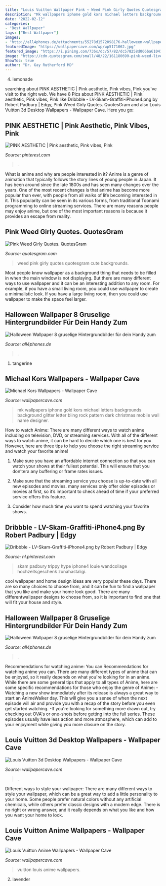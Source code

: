 ```yaml
---
title: "Louis Vuitton Wallpaper Pink ~ Weed Pink Girly Quotes Quotesgram Cute Backgrounds"
description: "Mk wallpapers iphone gold kors michael letters backgrounds background glitter letter bling rock pattern dark christmas mobile wall name designer"
date: "2022-02-12"
categories:
- "Best Wallpaper"
tags: ["Best Wallpaper"]
images:
- "http://all4phones.de/attachments/55278d1572098176-halloween-wallpaper-8-gruselige-hintergrundbilder-fuer-dein-handy-zum-download-halloween-wallpaper-1.jpg"
featuredImage: "https://wallpapercave.com/wp/wp5171062.jpg"
featured_image: "https://i.pinimg.com/736x/dc/57/82/dc578258d066ba61041e719b45e1f3b5.jpg"
image: "https://cdn.quotesgram.com/small/48/22/161180690-pink-weed-live-wallpaper-692484-1-s-307x512.jpg"
ShowToc: true
author: "Dr. Gay Rutherford MD"
---
```



4. lemonade 

	

		
searching about PINK AESTHETIC | Pink aesthetic, Pink vibes, Pink you've visit to the right web. We have 8 Pics about PINK AESTHETIC | Pink aesthetic, Pink vibes, Pink like Dribbble - LV-Skam-Graffiti-iPhone4.png by Robert Padbury | Edgy, Pink Weed Girly Quotes. QuotesGram and also Louis Vuitton 3d Desktop Wallpapers - Wallpaper Cave. Here you go:
		
    
## PINK AESTHETIC | Pink Aesthetic, Pink Vibes, Pink

<img loading=lazy src="https://i.pinimg.com/736x/dc/57/82/dc578258d066ba61041e719b45e1f3b5.jpg" onerror="this.onerror=null;this.src='https://tse4.mm.bing.net/th?id=OIP.eH7vAg6BK4ZQbVpx4g3VsQHaLH&amp;pid=15.1';" alt="PINK AESTHETIC | Pink aesthetic, Pink vibes, Pink">

_Source: pinterest.com_

>. 

	

What is anime and why are people interested in it?
Anime is a genre of animation that typically follows the story lines of young people in Japan. It has been around since the late 1800s and has seen many changes over the years. One of the most recent changes is that anime has become more popular than ever, with people from all walks of life becoming interested in it. This popularity can be seen in its various forms, from traditional Toonami programming to online streaming services. There are many reasons people may enjoy anime, but one of the most important reasons is because it provides an escape from reality.

    
## Pink Weed Girly Quotes. QuotesGram

<img loading=lazy src="https://cdn.quotesgram.com/small/48/22/161180690-pink-weed-live-wallpaper-692484-1-s-307x512.jpg" onerror="this.onerror=null;this.src='https://tse2.mm.bing.net/th?id=OIP.HTHvVgu7vBExt2ceIpX-0wAAAA&amp;pid=15.1';" alt="Pink Weed Girly Quotes. QuotesGram">

_Source: quotesgram.com_

>weed pink girly quotes quotesgram cute backgrounds. 

	

Most people know wallpaper as a background thing that needs to be filled in when the main window is not displaying. But there are many different ways to use wallpaper and it can be an interesting addition to any room. For example, if you have a small living room, you could use wallpaper to create a minimalistic look. If you have a large living room, then you could use wallpaper to make the space feel larger.

    
## Halloween Wallpaper 8 Gruselige Hintergrundbilder Für Dein Handy Zum

<img loading=lazy src="http://all4phones.de/attachments/55280d1572098197t-halloween-wallpaper-8-gruselige-hintergrundbilder-fuer-dein-handy-zum-download-halloween-wallpaper-3.jpg" onerror="this.onerror=null;this.src='https://tse2.mm.bing.net/th?id=OIP.TgS5cPmE3rbohaxqo-IJ2AAAAA&amp;pid=15.1';" alt="Halloween Wallpaper 8 gruselige Hintergrundbilder für dein Handy zum">

_Source: all4phones.de_

>. 

	

1. tangerine 

    
## Michael Kors Wallpapers - Wallpaper Cave

<img loading=lazy src="https://wallpapercave.com/wp/wp2177564.jpg" onerror="this.onerror=null;this.src='https://tse4.mm.bing.net/th?id=OIP.SI_zYrd2XsazTNS-RWBOcgHaNJ&amp;pid=15.1';" alt="Michael Kors Wallpapers - Wallpaper Cave">

_Source: wallpapercave.com_

>mk wallpapers iphone gold kors michael letters backgrounds background glitter letter bling rock pattern dark christmas mobile wall name designer. 

	

How to watch Anime: There are many different ways to watch anime including on television, DVD, or streaming services.
With all of the different ways to watch anime, it can be hard to decide which one is best for you. However, here are three tips to help you choose the right streaming service and watch your favorite anime!
1. Make sure you have an affordable internet connection so that you can watch your shows at their fullest potential. This will ensure that you don’tera any buffering or frame rates issues.

2. Make sure that the streaming service you choose is up-to-date with all new episodes and movies. many services only offer older episodes or movies at first, so it’s important to check ahead of time if your preferred service offers this feature.

3. Consider how much time you want to spend watching your favorite shows.

    
## Dribbble - LV-Skam-Graffiti-iPhone4.png By Robert Padbury | Edgy

<img loading=lazy src="https://i.pinimg.com/736x/5a/66/68/5a6668635e5f51c61551a12f1bf8a469.jpg" onerror="this.onerror=null;this.src='https://tse1.mm.bing.net/th?id=OIP.jXwoRFOvx5uZBa7av3cXCwHaLH&amp;pid=15.1';" alt="Dribbble - LV-Skam-Graffiti-iPhone4.png by Robert Padbury | Edgy">

_Source: nl.pinterest.com_

>skam padbury trippy hype iphone4 louie wandcollage hochzeitsgeschenk zonahastaligi. 

	

cool wallpaper and home design ideas are very popular these days. There are so many choices to choose from, and it can be fun to find a wallpaper that you like and make your home look good. There are many differentwallpaper designs to choose from, so it is important to find one that will fit your house and style.

    
## Halloween Wallpaper 8 Gruselige Hintergrundbilder Für Dein Handy Zum

<img loading=lazy src="http://all4phones.de/attachments/55278d1572098176-halloween-wallpaper-8-gruselige-hintergrundbilder-fuer-dein-handy-zum-download-halloween-wallpaper-1.jpg" onerror="this.onerror=null;this.src='https://tse1.mm.bing.net/th?id=OIP.8pPouC1Ygzo7kEGfQqwrHwHaNK&amp;pid=15.1';" alt="Halloween Wallpaper 8 gruselige Hintergrundbilder für dein Handy zum">

_Source: all4phones.de_

>. 

	

Recommendations for watching anime: You can
Recommendations for watching anime you can. There are many different types of anime that can be enjoyed, so it really depends on what you're looking for in an anime. While there are some general tips that apply to all types of Anime, here are some specific recommendations for those who enjoy the genre of Anime: 
-Watching a new show immediately after its release is always a great way to start an AnimeWalker day. This will give you a sense of when the next episode will air and provide you with a recap of the story before you even get started watching. 
-If you're looking for something more drawn out, try checking out OVA's or one-shots before getting into the full series. These episodes usually have less action and more atmosphere, which can add to your enjoyment while giving you more closure on the story.

    
## Louis Vuitton 3d Desktop Wallpapers - Wallpaper Cave

<img loading=lazy src="https://wallpapercave.com/wp/wp5171062.jpg" onerror="this.onerror=null;this.src='https://tse2.mm.bing.net/th?id=OIP.zV0t4kaRyZybk4omUwRhKgHaEK&amp;pid=15.1';" alt="Louis Vuitton 3d Desktop Wallpapers - Wallpaper Cave">

_Source: wallpapercave.com_

>. 

	

Different ways to style your wallpaper:
There are many different ways to style your wallpaper, which can be a great way to add a little personality to your home. Some people prefer natural colors without any artificial chemicals, while others prefer classic designs with a modern edge. There is no right or wrong answer, and it really depends on what you like and how you want your home to look.

    
## Louis Vuitton Anime Wallpapers - Wallpaper Cave

<img loading=lazy src="https://wallpapercave.com/wp/wp7470746.jpg" onerror="this.onerror=null;this.src='https://tse2.mm.bing.net/th?id=OIP.L1ChlxhcTNSwAVJ_zvwnNAHaQC&amp;pid=15.1';" alt="Louis Vuitton Anime Wallpapers - Wallpaper Cave">

_Source: wallpapercave.com_

>vuitton louis anime wallpapers. 

	

2. lavender 

